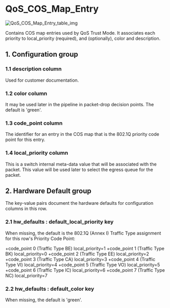 # QoS_COS_Map_Entry

![QoS_COS_Map_Entry_table_img](http://www.plantuml.com/plantuml/img/SoWkIImgAStDuIf8JCvEJ4zLK0hApozH24bCoaajLbAevb80WkISnE9YXU3AufBKN0KR6mMD49sSpFICalIYrDGyJGKxEwvQBeYQmFpWU6V_u7ZVn89urxoIeahiog56wUhQOUhWSaZDIm6w2000)

Contains COS map entries used by QoS Trust Mode. It associates each priority to
local_priority (required), and (optionally), color and description.

## 1. Configuration group

### 1.1 description column

Used for customer documentation.

### 1.2 color column

It may be used later in the pipeline in packet-drop decision points. The default
is 'green'.

### 1.3 code_point column

The identifier for an entry in the COS map that is the 802.1Q priority code
point for this entry.

### 1.4 local_priority column

This is a switch internal meta-data value that will be associated with the
packet. This value will be used later to select the egress queue for the packet.

## 2. Hardware Default group

The key-value pairs document the hardware defaults for configuration columns in
this row.

### 2.1 hw_defaults : default_local_priority key

When missing, the default is the 802.1Q (Annex I) Traffic Type assignment for
this row's Priority Code Point:

+code_point 0 (Traffic Type BE) local_priority=1 +code_point 1 (Traffic Type BK)
local_priority=0 +code_point 2 (Traffic Type EE) local_priority=2 +code_point 3
(Traffic Type CA) local_priority=3 +code_point 4 (Traffic Type VI)
local_priority=4 +code_point 5 (Traffic Type VO) local_priority=5 +code_point 6
(Traffic Type IC) local_priority=6 +code_point 7 (Traffic Type NC)
local_priority=7

### 2.2 hw_defaults : default_color key

When missing, the default is 'green'.


